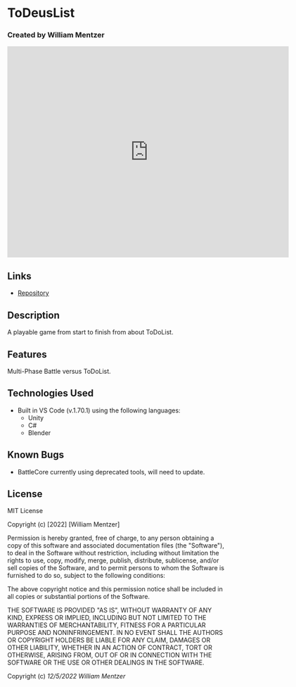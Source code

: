 # ToDeusList

### Created by William Mentzer

<iframe
    width="640"
    height="480"
    src="https://www.youtube.com/watch?v=qn-6uOaBo1Y"
    frameborder="0"
    allow="encrypted-media"
    allowfullscreen
>
</iframe>


## Links

* [Repository](https://github.com/WiiliamMentzer/ToDeusList-GOTY)

## Description
  A playable game from start to finish from about ToDoList.


## Features
  Multi-Phase Battle versus ToDoList.

## Technologies Used

* Built in VS Code (v.1.70.1) using the following languages:
	* Unity
	* C#
  * Blender

## Known Bugs

* BattleCore currently using deprecated tools, will need to update.

## License

MIT License

Copyright (c) [2022] [William Mentzer]

Permission is hereby granted, free of charge, to any person obtaining a copy
of this software and associated documentation files (the "Software"), to deal
in the Software without restriction, including without limitation the rights
to use, copy, modify, merge, publish, distribute, sublicense, and/or sell
copies of the Software, and to permit persons to whom the Software is
furnished to do so, subject to the following conditions:

The above copyright notice and this permission notice shall be included in all
copies or substantial portions of the Software.

THE SOFTWARE IS PROVIDED "AS IS", WITHOUT WARRANTY OF ANY KIND, EXPRESS OR
IMPLIED, INCLUDING BUT NOT LIMITED TO THE WARRANTIES OF MERCHANTABILITY,
FITNESS FOR A PARTICULAR PURPOSE AND NONINFRINGEMENT. IN NO EVENT SHALL THE
AUTHORS OR COPYRIGHT HOLDERS BE LIABLE FOR ANY CLAIM, DAMAGES OR OTHER
LIABILITY, WHETHER IN AN ACTION OF CONTRACT, TORT OR OTHERWISE, ARISING FROM,
OUT OF OR IN CONNECTION WITH THE SOFTWARE OR THE USE OR OTHER DEALINGS IN THE
SOFTWARE.

Copyright (c) _12/5/2022_ _William Mentzer_